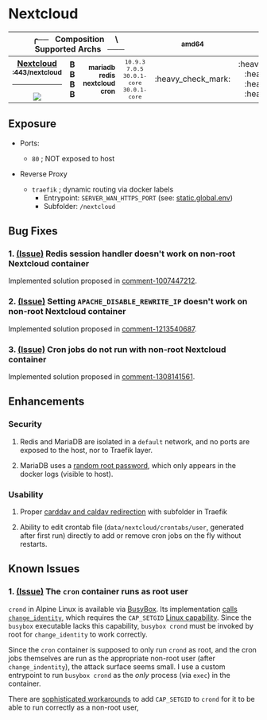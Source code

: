 # Nextcloud

<table>
  <thead>
    <tr>
      <th colspan='4' align='center'>╭── &nbsp; Composition &nbsp; &nbsp; \ &nbsp; &nbsp; Supported Archs &nbsp; ─── </th>
      <th align='center'><sub>amd64</sub></th>
      <th align='center'><sub>386</sub></th>
      <th align='center'><sub>arm/v6</sub></th>
      <th align='center'><sub>arm/v7</sub></th>
      <th align='center'><sub>arm64</sub></th>
      <th align='center'><sub>ppc64le</sub></th>
    </tr>
  </thead>
  <tbody>
    <tr>
      <th>
        <a href='https://nextcloud.com/'>Nextcloud</a>
        <br>
        <sub>:443/nextcloud</sub>
        <hr>
        <a href='https://github.com/padhi-homelab/services/actions?query=workflow%3A%22Docker+Compose+Test+%28Nextcloud%29%22'><img src='https://img.shields.io/github/workflow/status/padhi-homelab/services/Docker%20Compose%20Test%20(Nextcloud)?logo=github&logoWidth=24&style=flat-square&label=tests'></img></a>
      </th>
      <th>
        B <br> B <br> B <br> B
      </th>
      <th align='right'>
        <a href='https://hub.docker.com/_/mariadb'>
          <sub>mariadb</sub>
        </a>
        <a href='https://hub.docker.com/_/redis'>
          <sub>redis</sub>
        </a>
        <br>
        <a href='https://hub.docker.com/_/nextcloud'>
          <sub>nextcloud</sub>
        </a>
        <br>
        <a href='https://hub.docker.com/_/nextcloud'>
          <sub>cron</sub>
        </a>
      </th>
      <td align='center'>
        <code><sub>10.9.3</sub></code>
        <br>
        <code><sub>7.0.5</sub></code>
        <br>
        <code><sub>30.0.1-core</sub></code>
        <br>
        <code><sub>30.0.1-core</sub></code>
      </td>
      <td align='center'>
        :heavy_check_mark:
      </td>
      <td align='center'>
        :heavy_multiplication_x:
        <br>
        :heavy_check_mark:
        <br>
        :heavy_check_mark:
        <br>
        :heavy_check_mark:
      </td>
      <td align='center'>
        :heavy_multiplication_x:
        <br>
        :heavy_check_mark:
        <br>
        :heavy_check_mark:
        <br>
        :heavy_check_mark:
      </td>
      <td align='center'>
        :heavy_multiplication_x:
        <br>
        :heavy_check_mark:
        <br>
        :heavy_check_mark:
        <br>
        :heavy_check_mark:
      </td>
      <td align='center'>
        :heavy_check_mark:
      </td>
      <td align='center'>
        :heavy_check_mark:
      </td>
    </tr>
  </tbody>
</table>


## Exposure

- Ports:
  - `80` ; NOT exposed to host

- Reverse Proxy
  - `traefik` ; dynamic routing via docker labels
    - Entrypoint: `SERVER_WAN_HTTPS_PORT` (see: [static.global.env](../static.global.env))
    - Subfolder: `/nextcloud`


## Bug Fixes

### 1. [(Issue)][redis issue] Redis session handler doesn't work on non-root Nextcloud container

Implemented solution proposed in [comment-1007447212](https://github.com/nextcloud/docker/issues/763#issuecomment-1007447212).

### 2. [(Issue)][apache issue] Setting `APACHE_DISABLE_REWRITE_IP` doesn't work on non-root Nextcloud container

Implemented solution proposed in [comment-1213540687](https://github.com/nextcloud/docker/issues/1494#issuecomment-1213540687).

### 3. [(Issue)][cron issue] Cron jobs do not run with non-root Nextcloud container

Implemented solution proposed in [comment-1308141561](https://github.com/nextcloud/docker/issues/1740#issuecomment-1308141561).

## Enhancements

### Security

1. Redis and MariaDB are isolated in a `default` network,
   and no ports are exposed to the host, nor to Traefik layer.

2. MariaDB uses a [random root password],
   which only appears in the docker logs (visible to host).

### Usability

1. Proper [carddav and caldav redirection](docker-compose.labels.yml#L8-L10)
   with subfolder in Traefik

2. Ability to edit crontab file (`data/nextcloud/crontabs/user`, generated after first run)
   directly to add or remove cron jobs on the fly without restarts.


## Known Issues

### 1. [(Issue)][cron uid issue] The `cron` container runs as root user

`crond` in Alpine Linux is available via [BusyBox].
Its implementation [calls `change_identity`](https://github.com/mirror/busybox/blob/master/miscutils/crond.c#L686),
which requires the `CAP_SETGID` [Linux capability](https://man7.org/linux/man-pages/man7/capabilities.7.html).
Since the `busybox` executable lacks this capability,
`busybox crond` must be invoked by root for `change_identity` to work correctly.

Since the `cron` container is supposed to only run `crond` as root,
and the cron jobs themselves are run as the appropriate non-root user (after `change_indentity`),
the attack surface seems small.
I use a custom entrypoint to run `busybox crond` as the _only_ process (via `exec`) in the container.

There are [sophisticated workarounds](https://medium.com/@geekidea_81313/running-cron-jobs-as-non-root-on-alpine-linux-e5fa94827c34)
to add `CAP_SETGID` to `crond` for it to be able to run correctly as a non-root user, 


[apache issue]:         https://github.com/nextcloud/docker/issues/1494
[BusyBox]:              https://en.wikipedia.org/wiki/BusyBox
[cron issue]:           https://github.com/nextcloud/docker/issues/1740
[cron uid issue]:       https://github.com/gliderlabs/docker-alpine/issues/381
[random root password]: https://mariadb.com/kb/en/mariadb-docker-environment-variables/#mariadb_random_root_password-mysql_random_root_password
[redis issue]:          https://github.com/nextcloud/docker/issues/763